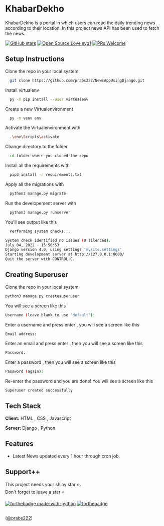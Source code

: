 # KhabarDekho

KhabarDekho is a portal in which users can read the daily trending news according to their location. In this project news API has been used to fetch the news.

[![GitHub stars](https://img.shields.io/github/stars/prabs222/NewsAppUsingDjango)](https://github.com/prabs222/NewsAppUsingDjango/stargazers)
[![Open Source Love svg1](https://badges.frapsoft.com/os/v1/open-source.svg?v=103)](https://github.com/ellerbrock/open-source-badges/) [![PRs Welcome](https://img.shields.io/badge/PRs-welcome-brightgreen.svg?style=flat-square)](http://makeapullrequest.com)
<br>

## Setup Instructions

Clone the repo in your local system

```bash
  git clone https://github.com/prabs222/NewsAppUsingDjango.git
```
Install virtualenv

```bash
  py -m pip install --user virtualenv
```
Create a new Virtualenvironment

```bash
  py -m venv env
```
Activate the Virtualenvironment with

```bash
  .\env\Scripts\activate
```
Change directory to the folder

```bash
  cd folder-where-you-cloned-the-repo
```
Install all the requirements with

```bash
  pip3 install -r requirements.txt
```
Apply all the migrations with 

```bash
  python3 manage.py migrate
```
Run the developement server with 

```bash
  python3 manage.py runserver
```
You'll see output like this
```bash
  Performing system checks...

System check identified no issues (0 silenced).
July 04, 2022 - 15:50:53
Django version 4.0, using settings 'mysite.settings'
Starting development server at http://127.0.0.1:8000/
Quit the server with CONTROL-C.
```

## Creating Superuser

Clone the repo in your local system

```bash
python3 manage.py createsuperuser
```
You will see a screen like this

```bash
Username (leave blank to use 'default'):
```
Enter a username and press enter , you will see a screen like this

```bash
Email address:
```
Enter an email and press enter , then you will see a screen like this

```bash
Password:
```
Enter a password , then you will see a screen like this

```bash
Password (again):
```
Re-enter the password and you are done! You will see a screen like this

```bash
Superuser created successfully
```

## Tech Stack

**Client:** HTML , CSS , Javascript

**Server:** Django , Python

## Features

- Latest News updated every 1 hour through cron job.


## Support++

This project needs your shiny star ⭐.   
Don't forget to leave a star ⭐️

[![forthebadge made-with-python](http://ForTheBadge.com/images/badges/made-with-python.svg)](https://www.python.org/)  [![forthebadge](https://forthebadge.com/images/badges/built-with-love.svg)](https://forthebadge.com)


##
([@prabs222](https://github.com/prabs222))
